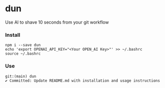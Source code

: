 # dun

Use AI to shave 10 seconds from your git workflow

### Install

```
npm i --save dun
echo 'export OPENAI_API_KEY="<Your OPEN_AI Key>"' >> ~/.bashrc
source ~/.bashrc
```

### Use

```
git:(main) dun
✔ Committed: Update README.md with installation and usage instructions
```